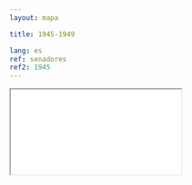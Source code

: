 ```yaml
---
layout: mapa

title: 1945-1949

lang: es
ref: senadores
ref2: 1945
---
```


<div>
<iframe class="mapa-iframe" src="../../repo_mapas/output/legislaturas/1925-1973/1945-1949_Senadores.html"></iframe>
</div>
